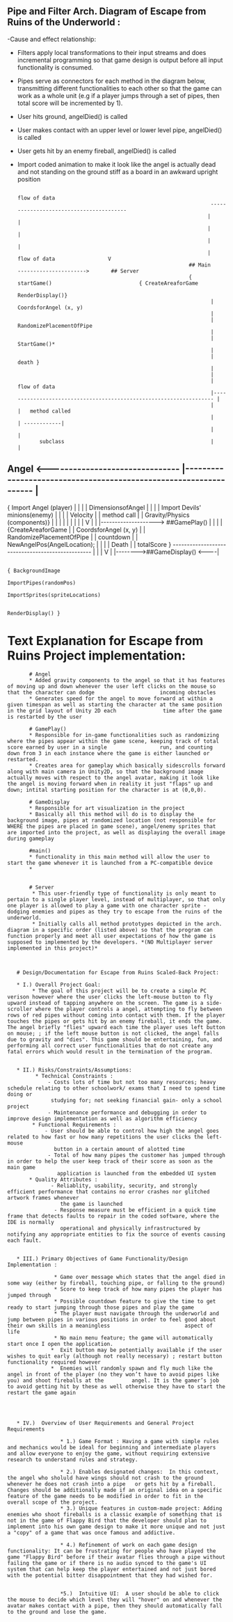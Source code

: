 ## Pipe and Filter Arch. Diagram of Escape from Ruins of the Underworld :
-Cause and effect relationship:
   * Filters apply local transformations to their input streams and does incremental programming so that game design is output before all input functionality is consumed.
   *  Pipes serve as connectors for each method in the diagram below, transmitting different functionalities to each other  so that the game can work as a whole unit (e.g if a player jumps through a set of pipes, then total score will be incremented by 1).
  * User hits ground, angelDied() is called
  * User makes contact with an upper level or lower level pipe, angelDied() is called
  * User gets hit by an enemy fireball, angelDied() is called
  * Import coded animation to make it look like the angel is actually dead and not standing on the ground stiff as a board in an awkward upright position
  

                                                                                    flow of data
                                                                      ----------------------------------------
                                                                     |                                       |
                                                                     |                                       |
                                                                     |                                       |
                                                                     |          flow of data                 V
                                                               ## Main      ---------------------->       ## Server  
                                                               { startGame()                            { CreateAreaforGame
                                                                RenderDisplay()}
                                                                      |                                 CoordsforAngel (x, y)
                                                                      |
                                                                      |                                 RandomizePlacementOfPipe
                                                                      |
                                                                      |                                  StartGame()*
                                                                      |
                                                                      |                                  death }
                                                                      |  
                                                                      |
                                                                      |     flow of data
                                                                      |------------------------------------------------------------------- |
                                                                      |                                                                    |   method called
                                                                      |                                                                    | ------------|
                                                                      |                                                                                  |
               subclass                                               |                                                                                  |
  ## Angel <-------------------------------                           |------------------------------------------------------------------                |
{ Import Angel (player)                   |                           |                                                                 |                | 
 DimensionsofAngel                        |                           |                                                                 |                |
Import Devils' minions(enemy)             |                           |                                                                 |                |
Velocity                                  |                           |   method call                                                   |                |
Gravity/Physics (components)}             |                           |                                                                 |                |
                                          |                           |                                                                 |                |
                                          |                           V                                                                 |                |
                                          |--------------------> ##GamePlay()                                                           |                |
                                                                                                                                        |                |
                                                           {CreateAreaforGame                                                           |                |
                                                           CoordsforAngel (x, y)                                                        |                |
                                                          RandomizePlacementOfPipe                                                      |                |
                                                            countdown                                                                   |                |
                                                          NewAngelPos(AngelLocation);                                                   |                |
                                                                                                                                        |                |
                                                              Death                                                                     |                |
                                                             totalScore } -------------------------------------------------             |                |
                                                                                                                          |             V                |
                                                                                                                          |-------->##GameDisplay() <----|
                                                                                                                              
                                                                                                                                    { BackgroundImage
                                                                                                                                 ImportPipes(randomPos)
                                                                                                                                 ImportSprites(spriteLocations)

                                                                                                                                       RenderDisplay() }
         
         
         
       
       
       
       
       
       
       
       
       
# Text Explanation for Escape from Ruins Project implementation:
           
           # Angel
           * Added gravity components to the angel so that it has features of moving up and down whenever the user left clicks on the mouse so that the character can dodge                     incoming obstacles
           * Generates speed for the angel to move forward at within a given timespan as well as starting the character at the same position in the grid layout of Unity 2D each               time after the game is restarted by the user
           
           # GamePlay()
           * Responsible for in-game functionalities such as randomizing where the pipes appear within the game scene, keeping track of total score earned by user in a single                 run, and counting down from 3 in each instance where the game is either launched or restarted.
           * Creates area for gameplay which basically sidescrolls forward along with main camera in Unity2D, so that the background image actually moves with respect to the angel avatar, making it look like the angel is moving forward when in reality it just "flaps" up and down; intital starting position for the character is at (0,0,0).
           
           # GameDisplay
           * Responsible for art visualization in the project
           * Basically all this method will do is to display the background image, pipes at randomized location (not responsible for WHERE the pipes are placed in game scene), angel/enemy sprites that are imported into the project, as well as displaying the overall image during gameplay

           #main()
           * functionality in this main method will allow the user to start the game whenever it is launched from a PC-compatible device
           * 
           
           
           # Server
            * This user-friendly type of functionality is only meant to pertain to a single player level, instead of multiplayer, so that only one player is allowed to play a game with one character sprite - dodging enemies and pipes as they try to escape from the ruins of the underworld.
            * Initially calls all method prototypes depicted in the arch. diagram in a specific order (listed above) so that the program can function properly and meet all user expectations of how the game is  supposed to implemented by the developers. *(NO Multiplayer server implemented in this project)*



       # Design/Documentation for Escape from Ruins Scaled-Back Project:
       
       * I.) Overall Project Goal:
            * The goal of this project will be to create a simple PC verison however where the user clicks the left-mouse button to fly upward instead of tapping anywhere on the screen. The game is a side-scroller where the player controls a angel, attempting to fly between rows of red pipes without coming into contact with them. If the player touches the pipes or gets hit by an enemy fireball, it ends the game. The angel briefly "flies" upward each time the player uses left button on mouse; ; if the left mouse button is not clicked, the angel falls due to gravity and "dies". This game should be entertaining, fun, and performing all correct user functionalities that do not create any fatal errors which would result in the termination of the program.


       * II.) Risks/Constraints/Assumptions:
             * Technical Constraints :
                 - Costs lots of time but not too many resources; heavy schedule relating to other schoolwork/ exams that I need to spend time doing or
                  studying for; not seeking financial gain- only a school project
                 - Maintenance performance and debugging in order to improve design implementation as well as algorithm efficiency
            * Functional Requirements :
                - User should be able to control how high the angel goes related to how fast or how many repetitions the user clicks the left-mouse
                   button in a certain amount of alotted time
                 - Total of how many pipes the customer has jumped through in order to help the user keep track of their score as soon as the main game
                    application is launched from the embedded UI system
           * Quality Attributes :
                  - Reliablity, usability, security, and strongly efficient performance that contains no error crashes nor glitched artwork frames whenever
                     the game is launched
                   - Response measure must be efficient in a quick time frame that detects faults to repair in the coded software, where the IDE is normally
                     operational and physically infrastructured by notifying any appropriate entities to fix the source of events causing each fault.
                     
         
       * III.) Primary Objectives of Game Functionality/Design Implementation :
         
                   * Game over message which states that the angel died in some way (either by fireball, touching pipe, or falling to the ground)
                   * Score to keep track of how many pipes the player has jumped through
                   * Possible countdown feature to give the time to get ready to start jumping through those pipes and play the game
                   * The player must navigate through the underworld and jump between pipes in various positions in order to feel good about their own skills in a meaningless                        aspect of life
                   * No main menu feature; the game will automatically start once I open the application.
                  *  Exit button may be potentially available if the user wishes to quit early (although not really necessary) ; restart button functionality required however
                  *  Enemies will randomly spawn and fly much like the angel in front of the player (no they won’t have to avoid pipes like you) and shoot fireballs at the         angel. It is the gamer’s job to avoid getting hit by these as well otherwise they have to start the restart the game again



        
       * IV.)  Overview of User Requirements and General Project Requirements 
       
                     * 1.) Game Format : Having a game with simple rules and mechanics would be ideal for beginning and intermediate players and allow everyone to enjoy the game, without requiring extensive research to understand rules and strategy.
                     
                     * 2.) Enables designated changes:  In this context, the angel who sholuld have wings should not crash to the ground whenever he does not crash into a pipe   or gets hit by a fireball. Changes should be additionally made if an original idea on a specific feature of the game needs to be modified in order to fit in the overall scope of the project.
                     * 3.) Unique features in custom-made project: Adding enemies who shoot fireballs is a classic example of something that is not in the game of Flappy Bird that the developer should plan to implement into his own game design to make it more unique and not just a "copy" of a game that was once famous and addictive. 

                     * 4.) Refinement of work on each game design functionality: It can be frustrating for people who have played the game "Flappy Bird" before if their avatar flies through a pipe without failing the game or if there is no audio synced to the game's UI system that can help keep the player entertained and not just bored with the potential bitter disappointment that they had wished for.


                     *5.)  Intuitive UI:  A user should be able to click the mouse to decide which level they will "hover" on and whenever the avatar makes contact with a pipe, then they should automatically fall to the ground and lose the game. 
                                          
                                          
                                          


